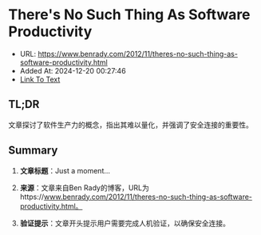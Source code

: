 # There's No Such Thing As Software Productivity
- URL: https://www.benrady.com/2012/11/theres-no-such-thing-as-software-productivity.html
- Added At: 2024-12-20 00:27:46
- [Link To Text](2024-12-20-there's-no-such-thing-as-software-productivity_raw.md)

## TL;DR
文章探讨了软件生产力的概念，指出其难以量化，并强调了安全连接的重要性。

## Summary
1. **文章标题**：Just a moment...

2. **来源**：文章来自Ben Rady的博客，URL为https://www.benrady.com/2012/11/theres-no-such-thing-as-software-productivity.html。

3. **验证提示**：文章开头提示用户需要完成人机验证，以确保安全连接。
